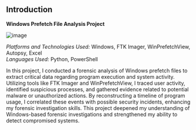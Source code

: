## Introduction

**Windows Prefetch File Analysis Project**

![image](https://github.com/user-attachments/assets/a860292b-fe81-4e0d-8dee-683fdcd84685)

*Platforms and Technologies Used:* Windows, FTK Imager, WinPrefetchView, Autopsy, Excel  
*Languages Used:* Python, PowerShell

In this project, I conducted a forensic analysis of Windows prefetch files to extract critical data regarding program execution and system activity. Utilizing tools like FTK Imager and WinPrefetchView, I traced user activity, identified suspicious processes, and gathered evidence related to potential malware or unauthorized actions. By reconstructing a timeline of program usage, I correlated these events with possible security incidents, enhancing my forensic investigation skills. This project deepened my understanding of Windows-based forensic investigations and strengthened my ability to detect compromised systems.

